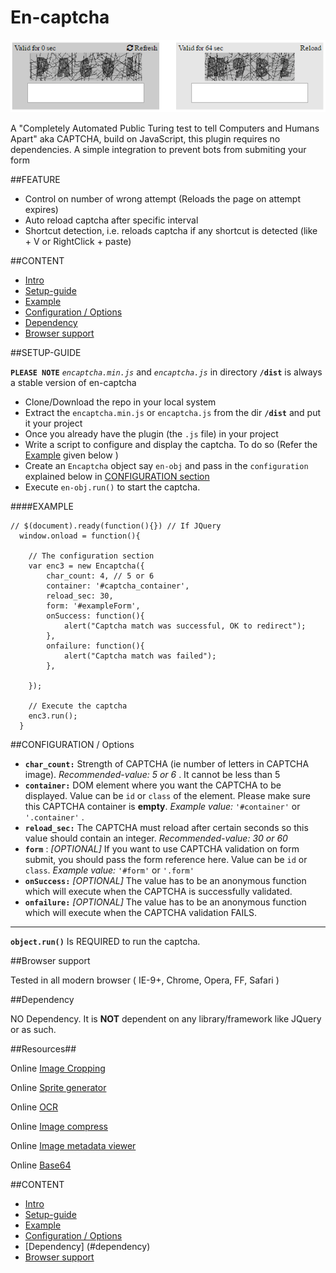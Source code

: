 <a name="intro"></a> 
# En-captcha 
![Image missing](https://github.com/SiddharthaChowdhury/enCAPTCHA/blob/master/img.webp)

A "Completely Automated Public Turing test to tell Computers and Humans Apart" aka CAPTCHA, build on JavaScript, this plugin requires no dependencies. A simple integration to prevent bots from submiting your form

##FEATURE

- Control on number of wrong attempt (Reloads the page on attempt expires)
- Auto reload captcha after specific interval
- Shortcut detection, i.e. reloads captcha if any shortcut is detected (like <ctrl> + V or RightClick + paste)

##CONTENT

- [Intro](#intro)
- [Setup-guide](#setup)
- [Example](#example) 
- [Configuration / Options](#CONFIGURATION)
- [Dependency](#dependency)
- [Browser support](#browser) 


<a name="setup"></a>
##SETUP-GUIDE 

**`PLEASE NOTE`** *`encaptcha.min.js`* and *`encaptcha.js`* in directory **`/dist`** is always a stable version of en-captcha

- Clone/Download the repo in your local system
- Extract the `encaptcha.min.js` or `encaptcha.js` from the dir **`/dist`** and put it your project
- Once you already have the plugin (the `.js` file) in your project
- Write a script to configure and display the captcha. To do so (Refer the  [Example](#example) given below )   
- Create an `Encaptcha` object say `en-obj` and pass in the `configuration` explained below in [CONFIGURATION section](#CONFIGURATION)
- Execute `en-obj.run()` to start the captcha.

<a name="example"></a>
####EXAMPLE 
	
	// $(document).ready(function(){}) // If JQuery
	  window.onload = function(){ 

	  	// The configuration section
		var enc3 = new Encaptcha({
			char_count: 4, // 5 or 6
			container: '#captcha_container',
			reload_sec: 30,
			form: '#exampleForm',
			onSuccess: function(){
				alert("Captcha match was successful, OK to redirect");
			},
			onfailure: function(){
				alert("Captcha match was failed");
			},

		});
		
		// Execute the captcha
		enc3.run();
	  }		

<a name="CONFIGURATION"></a>
##CONFIGURATION / Options 

* **`char_count:`** Strength of CAPTCHA (ie number of letters in CAPTCHA image). *Recommended-value: 5 or 6* . It cannot be less than 5
* **`container:`**  DOM element where you want the CAPTCHA to be displayed. Value can be `id` or `class` of the element. Please make sure this CAPTCHA container is **empty**.  *Example value:* `'#container'` or `'.container'` .  
* **`reload_sec:`** The CAPTCHA must reload after certain seconds so this value should contain an integer. *Recommended-value: 30 or 60*
* **`form`** : *[OPTIONAL]* If you want to use CAPTCHA validation on form submit, you should pass the form reference here. Value can be `id` or `class`. *Example value:* `'#form'` or `'.form'` 
* **`onSuccess:`**  *[OPTIONAL]* The value has to be an anonymous function which will execute when the CAPTCHA is successfully validated.
* **`onfailure:`**  *[OPTIONAL]* The value has to be an anonymous function which will execute when the CAPTCHA validation FAILS.

---------------------------------------------------

**`object.run()`** Is REQUIRED to run the captcha.

<a name="browser"></a>
##Browser support 

Tested in all modern browser ( IE-9+, Chrome, Opera, FF, Safari )

<a name="dependency"></a>
##Dependency

NO Dependency. It is **NOT** dependent on any library/framework like JQuery or as such.

##Resources##

 Online [Image Cropping](http://croppiconline.com/en)

 Online [Sprite generator](https://www.leshylabs.com/apps/sstool)

 Online [OCR](http://www.ocrconvert.com/)

 Online [Image compress](http://optimizilla.com)

 Online [Image metadata viewer](http://regex.info/exif.cgi)

 Online [Base64](http://jsfiddle.net/handtrix/xztfbx1m/)
 
##CONTENT

- [Intro](#intro)
- [Setup-guide](#setup)
- [Example](#example) 
- [Configuration / Options](#CONFIGURATION)
- [Dependency] (#dependency)
- [Browser support](#browser) 
